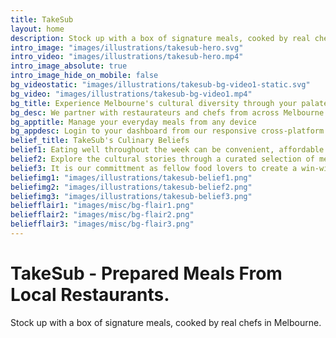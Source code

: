 ```yaml
---
title: TakeSub
layout: home
description: Stock up with a box of signature meals, cooked by real chefs in Melbourne.
intro_image: "images/illustrations/takesub-hero.svg"
intro_video: "images/illustrations/takesub-hero.mp4"
intro_image_absolute: true
intro_image_hide_on_mobile: false
bg_videostatic: "images/illustrations/takesub-bg-video1-static.svg"
bg_video: "images/illustrations/takesub-bg-video1.mp4"
bg_title: Experience Melbourne's cultural diversity through your palate
bg_desc: We partner with restaurateurs and chefs from across Melbourne to bring you a unique home dining experience.
bg_apptitle: Manage your everyday meals from any device
bg_appdesc: Login to your dashboard from our responsive cross-platform web app.
belief_title: TakeSub's Culinary Beliefs
belief1: Eating well throughout the week can be convenient, affordable and enjoyable. Don't settle for a mass-produced meal.
belief2: Explore the cultural stories through a curated selection of meals. Our partnered chefs change it up so that you can embark on new culinary journeys.
belief3: It is our committment as fellow food lovers to create a win-win relationship. Take heart in knowing that every order supports the restaurant that you love.
beliefimg1: "images/illustrations/takesub-belief1.png"
beliefimg2: "images/illustrations/takesub-belief2.png"
beliefimg3: "images/illustrations/takesub-belief3.png"
beliefflair1: "images/misc/bg-flair1.png"
beliefflair2: "images/misc/bg-flair2.png"
beliefflair3: "images/misc/bg-flair3.png"
---
```


# TakeSub - Prepared Meals From Local Restaurants.

Stock up with a box of signature meals, cooked by real chefs in Melbourne.
